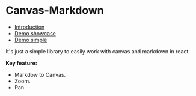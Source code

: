 # Canvas-Markdown

* [Introduction](https://theguriev.github.io/canvas-markdown/?path=/story/introduction--page)
* [Demo showcase](https://theguriev.github.io/canvas-markdown/?path=/docs/canvas--showcase)
* [Demo simple](https://theguriev.github.io/canvas-markdown/?path=/docs/canvas--default-story)

It's just a simple library to easily work with canvas and markdown in react.

**Key feature:**
* Markdow to Canvas.
* Zoom.
* Pan.
